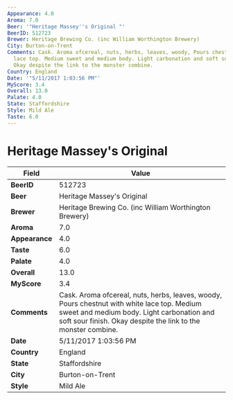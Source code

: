 ```yaml
---
Appearance: 4.0
Aroma: 7.0
Beer: '"Heritage Massey''s Original "'
BeerID: 512723
Brewer: Heritage Brewing Co. (inc William Worthington Brewery)
City: Burton-on-Trent
Comments: Cask. Aroma ofcereal, nuts, herbs, leaves, woody, Pours chestnut with white
  lace top. Medium sweet and medium body. Light carbonation and soft sour finish.
  Okay despite the link to the monster combine.
Country: England
Date: '"5/11/2017 1:03:56 PM"'
MyScore: 3.4
Overall: 13.0
Palate: 4.0
State: Staffordshire
Style: Mild Ale
Taste: 6.0
---
```


# Heritage Massey's Original 

| Field         | Value |
|---------------|-------|
| **BeerID** | 512723 |
| **Beer** | Heritage Massey's Original  |
| **Brewer** | Heritage Brewing Co. (inc William Worthington Brewery) |
| **Aroma** | 7.0 |
| **Appearance** | 4.0 |
| **Taste** | 6.0 |
| **Palate** | 4.0 |
| **Overall** | 13.0 |
| **MyScore** | 3.4 |
| **Comments** | Cask. Aroma ofcereal, nuts, herbs, leaves, woody, Pours chestnut with white lace top. Medium sweet and medium body. Light carbonation and soft sour finish. Okay despite the link to the monster combine. |
| **Date** | 5/11/2017 1:03:56 PM |
| **Country** | England |
| **State** | Staffordshire |
| **City** | Burton-on-Trent |
| **Style** | Mild Ale |
